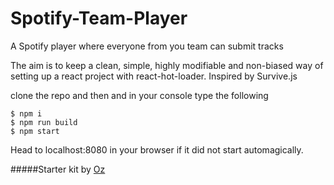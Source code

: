 # Spotify-Team-Player
A Spotify player where everyone from you team can submit tracks

The aim is to keep a clean, simple, highly modifiable and non-biased way of setting up a react project with react-hot-loader. Inspired by Survive.js

clone the repo and then and in your console type the following

```
$ npm i 
$ npm run build
$ npm start
```

Head to localhost:8080 in your browser if it did not start automagically.

#####Starter kit by [Oz](https://github.com/Ositoozy/webpack-react-starter) 